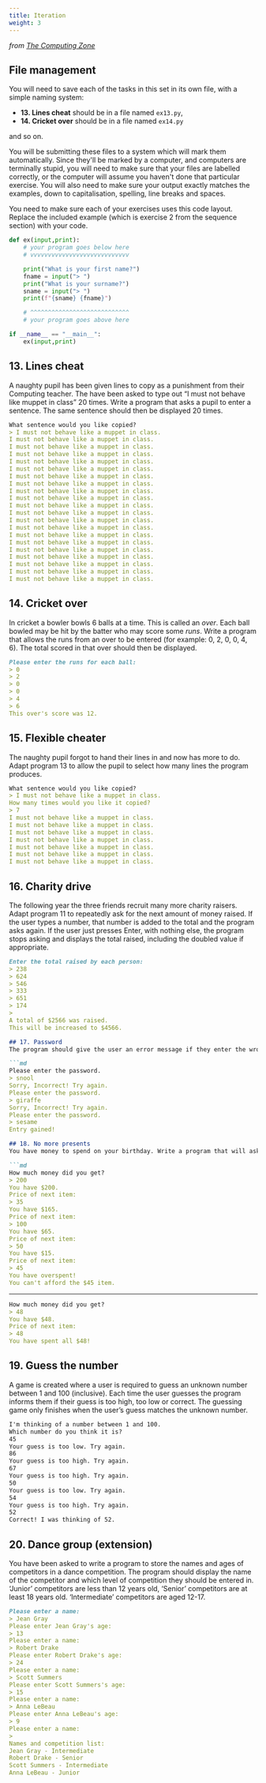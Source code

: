 ```yaml
---
title: Iteration
weight: 3
---
```

*from [The Computing Zone](https://thecomputing.zone/Python/15-Challenges/)*

## File management
You will need to save each of the tasks in this set in its own file, with a simple naming system:
- **13. Lines cheat** should be in a file named `ex13.py`,
- **14. Cricket over** should be in a file named `ex14.py`

and so on.

You will be submitting these files to a system which will mark them automatically.
Since they'll be marked by a computer, and computers are terminally stupid, you
will need to make sure that your files are labelled correctly, or the computer
will assume you haven't done that particular exercise. You will also need to
make sure your output exactly matches the examples, down to capitalisation,
spelling, line breaks and spaces.

You need to make sure each of your exercises uses this code layout. Replace
the included example (which is exercise 2 from the sequence section) with your code.

```python
def ex(input,print):
    # your program goes below here
    # vvvvvvvvvvvvvvvvvvvvvvvvvvvv

    print("What is your first name?")
    fname = input("> ")
    print("What is your surname?")
    sname = input("> ")
    print(f"{sname} {fname}")

    # ^^^^^^^^^^^^^^^^^^^^^^^^^^^^
    # your program goes above here

if __name__ == "__main__":
    ex(input,print)
```

## 13. Lines cheat
A naughty pupil has been given lines to copy as a punishment from their Computing teacher. The have been asked to type out “I must not behave like muppet in class” 20 times. Write a program that asks a pupil to enter a sentence. The same sentence should then be displayed 20 times. 


```md
What sentence would you like copied?
> I must not behave like a muppet in class.
I must not behave like a muppet in class.
I must not behave like a muppet in class.
I must not behave like a muppet in class.
I must not behave like a muppet in class.
I must not behave like a muppet in class.
I must not behave like a muppet in class.
I must not behave like a muppet in class.
I must not behave like a muppet in class.
I must not behave like a muppet in class.
I must not behave like a muppet in class.
I must not behave like a muppet in class.
I must not behave like a muppet in class.
I must not behave like a muppet in class.
I must not behave like a muppet in class.
I must not behave like a muppet in class.
I must not behave like a muppet in class.
I must not behave like a muppet in class.
I must not behave like a muppet in class.
I must not behave like a muppet in class.
I must not behave like a muppet in class.
```

## 14. Cricket over
In cricket a bowler bowls 6 balls at a time. This is called an *over*. Each ball bowled may be hit by the batter who may score some *runs*.
Write a program that allows the runs from an over to be entered (for example: 0, 2, 0, 0, 4, 6). The total scored in that over should then be displayed.

```md
Please enter the runs for each ball:
> 0
> 2
> 0
> 0
> 4
> 6
This over's score was 12.
```

## 15. Flexible cheater
The naughty pupil forgot to hand their lines in and now has more to do. Adapt program 13 to allow the
pupil to select how many lines the program produces. 

```md
What sentence would you like copied?
> I must not behave like a muppet in class.
How many times would you like it copied?
> 7
I must not behave like a muppet in class.
I must not behave like a muppet in class.
I must not behave like a muppet in class.
I must not behave like a muppet in class.
I must not behave like a muppet in class.
I must not behave like a muppet in class.
I must not behave like a muppet in class.
```


## 16. Charity drive
The following year the three friends recruit many more charity raisers. Adapt program 11 to repeatedly ask for the next amount of money raised. If the user types a number, that number is added to the total and the program asks again. If the user just presses Enter, with nothing else, the program stops asking and displays the total raised, including the doubled value if appropriate.

```md
Enter the total raised by each person:
> 238
> 624
> 546
> 333
> 651
> 174
> 
A total of $2566 was raised.
This will be increased to $4566.

## 17. Password
The program should give the user an error message if they enter the wrong password. A message “Entry gained!” should be displayed when the password is entered correctly.

```md
Please enter the password.
> snool
Sorry, Incorrect! Try again.
Please enter the password.
> giraffe
Sorry, Incorrect! Try again.
Please enter the password.
> sesame
Entry gained!

## 18. No more presents
You have money to spend on your birthday. Write a program that will ask you what you have to spend, and then to enter the price of each present you want until your total reaches or is over the amount you started with. The program should produce the output shown.

```md
How much money did you get?
> 200
You have $200.
Price of next item:
> 35
You have $165.
Price of next item:
> 100
You have $65.
Price of next item:
> 50
You have $15.
Price of next item:
> 45
You have overspent!
You can't afford the $45 item.
```
---
```md
How much money did you get?
> 48
You have $48.
Price of next item:
> 48
You have spent all $48!
```

## 19. Guess the number
A game is created where a user is required to guess an unknown number between 1 and 100 (inclusive). Each time the user guesses the program informs them if their guess is too high, too low or correct. The guessing game only finishes when the user’s guess matches the unknown number.

```md
I'm thinking of a number between 1 and 100.
Which number do you think it is?
45
Your guess is too low. Try again.
86
Your guess is too high. Try again.
67
Your guess is too high. Try again.
50
Your guess is too low. Try again.
54
Your guess is too high. Try again.
52
Correct! I was thinking of 52.
```

## 20. Dance group (extension)
You have been asked to write a program to store the names and ages of competitors in a dance competition. The program should display the name of the competitor and which level of competition they should be entered in. ‘Junior’ competitors are less than 12 years old, ‘Senior’ competitors are at least 18 years old. ‘Intermediate’ competitors are aged 12-17.

```md
Please enter a name:
> Jean Gray
Please enter Jean Gray's age:
> 13
Please enter a name:
> Robert Drake
Please enter Robert Drake's age:
> 24
Please enter a name:
> Scott Summers
Please enter Scott Summers's age:
> 15
Please enter a name:
> Anna LeBeau
Please enter Anna LeBeau's age:
> 9
Please enter a name:
> 
Names and competition list:
Jean Gray - Intermediate
Robert Drake - Senior
Scott Summers - Intermediate
Anna LeBeau - Junior
